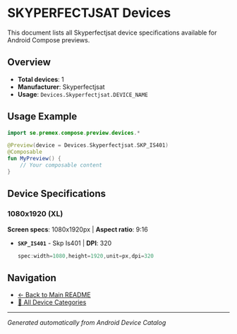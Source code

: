 # SKYPERFECTJSAT Devices

This document lists all Skyperfectjsat device specifications available for Android Compose previews.

## Overview

- **Total devices**: 1
- **Manufacturer**: Skyperfectjsat
- **Usage**: `Devices.Skyperfectjsat.DEVICE_NAME`

## Usage Example

```kotlin
import se.premex.compose.preview.devices.*

@Preview(device = Devices.Skyperfectjsat.SKP_IS401)
@Composable
fun MyPreview() {
    // Your composable content
}
```

## Device Specifications

### 1080x1920 (XL)

**Screen specs**: 1080x1920px | **Aspect ratio**: 9:16

- **`SKP_IS401`** - Skp Is401 | **DPI**: 320
  ```kotlin
  spec:width=1080,height=1920,unit=px,dpi=320
  ```

## Navigation

- [← Back to Main README](../../README.md)
- [📱 All Device Categories](../README.md)

---
*Generated automatically from Android Device Catalog*
